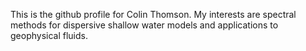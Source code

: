 This is the github profile for Colin Thomson. My interests are spectral methods for dispersive shallow water models and applications to geophysical fluids. 

<!---
CFCTgithub/CFCTgithub is a ✨ special ✨ repository because its `README.md` (this file) appears on your GitHub profile.
You can click the Preview link to take a look at your changes.
--->
